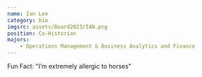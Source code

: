 ```yaml
---
name: Ian Lee
category: bio
imgsrc: assets/Board2023/IAN.png
position: Co-Historian
majors:
    - Operations Management & Business Analytics and Finance
---
```


Fun Fact: "I’m extremely allergic to horses"
